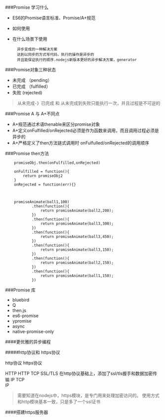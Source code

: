 ###Promise 学习什么

* ES6的Promise语言标准、Promise/A+规范
* 如何使用
* 在什么场景下使用

        异步变成的一种解决方案
        达到以同步的方式写代码，执行的操作是异步的
        并且能保证执行的顺序.nodejs新版本更好的异步解决方案，generator

###Promise对象三种状态

* 未完成 （pending）
* 已完成 （fulfilled）
* 失败    (rejected)

>从未完成-》已完成 和 从未完成到失败只能执行一次，并且过程是不可逆的

###Promise A 与 A+不同点
* A+规范通过术语thenable来区分promise对象
* A+定义onFulfilled/onRejected必须是作为函数来调用，而且调用过程必须是异步的
* A+严格定义了then方法链式调用时 onFulfulled/onRejected的调用顺序

###Promise then方法

        promiseObj.then(onFulfilled,onRejected)
        
        onFulfilled = function(){
            return promiseObj2
        }
        onRejected = function(err){}
        
        
        
        promiseAnimate(ball1,100)
                .then(function(){
                    return promiseAnimate(ball2,200);
                })
                .then(function(){
                    return promiseAnimate(ball3,300);
                })
                .then(function(){
                    return promiseAnimate(ball3,450);
                })
                .then(function(){
                    return promiseAnimate(ball3,150);
                })
                .then(function(){
                    return promiseAnimate(ball2,150);
                })
                .then(function(){
                    return promiseAnimate(ball1,150);
                })
###Promise 库
* bluebird
* Q
* then.js
* es6-promise
* ypromise
* async
* native-promise-only


####更优雅的异步编程

#####http协议和 https协议

http协议     https协议
         
HTTP         HTTP
TCP          SSL/TLS     在http协议基础上，添加了ssl/tls握手和数据加密传输
IP           TCP  
             IP
> 需要知道在nodejs中，https模块，是专门用来处理加密访问的。 使用方式和http模块基本一致，只是多了一个ssl证书
 
####搭建https服务器


